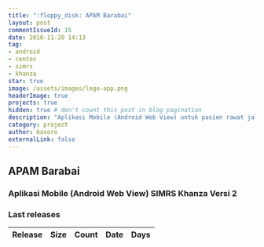```yaml
---
title: ":floppy_disk: APAM Barabai"
layout: post
commentIssueId: 15 
date: 2018-11-20 14:13
tag:
- android
- centos
- simrs
- khanza
star: true
image: /assets/images/logo-app.png
headerImage: true
projects: true
hidden: true # don't count this post in blog pagination
description: "Aplikasi Mobile (Android Web View) untuk pasien rawat jalan SIMRS Khanza versi 2"
category: project
author: basoro
externalLink: false
---
```


## APAM Barabai
### Aplikasi Mobile (Android Web View) SIMRS Khanza Versi 2

<h3>Last releases<span class="total-downloads"></span></h3>
<table class="table-downloads">
  <thead>
    <tr>
      <th>Release</th>
      <th>Size</th>
      <th class="none">Count</th>
      <th class="none">Date</th>
      <th class="none">Days</th>
    </tr>
  </thead>
  <tbody>
  </tbody>
</table>
<script src="https://ajax.googleapis.com/ajax/libs/jquery/3.1.1/jquery.min.js"></script>
<script src="https://cdnjs.cloudflare.com/ajax/libs/moment.js/2.22.2/moment.js"></script>
<script src="/assets/js/apam-barabai.js"></script>
